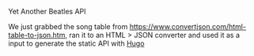 Yet Another Beatles API

We just grabbed the song table from https://www.convertjson.com/html-table-to-json.htm, ran it to an HTML > JSON converter and used it as a input to generate the static API with [Hugo](https://gohugo.io/)
